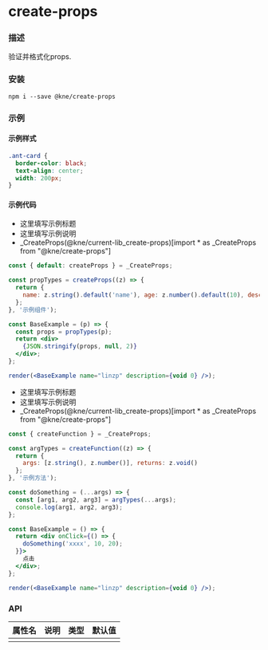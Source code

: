 
# create-props


### 描述

验证并格式化props.


### 安装

```shell
npm i --save @kne/create-props
```

### 示例


#### 示例样式

```scss
.ant-card {
  border-color: black;
  text-align: center;
  width: 200px;
}
```

#### 示例代码

- 这里填写示例标题
- 这里填写示例说明
- _CreateProps(@kne/current-lib_create-props)[import * as _CreateProps from "@kne/create-props"]

```jsx
const { default: createProps } = _CreateProps;

const propTypes = createProps((z) => {
  return {
    name: z.string().default('name'), age: z.number().default(10), description: z.string().default('description')
  };
}, '示例组件');

const BaseExample = (p) => {
  const props = propTypes(p);
  return <div>
    {JSON.stringify(props, null, 2)}
  </div>;
};

render(<BaseExample name="linzp" description={void 0} />);

```

- 这里填写示例标题
- 这里填写示例说明
- _CreateProps(@kne/current-lib_create-props)[import * as _CreateProps from "@kne/create-props"]

```jsx
const { createFunction } = _CreateProps;

const argTypes = createFunction((z) => {
  return {
    args: [z.string(), z.number()], returns: z.void()
  };
}, '示例方法');

const doSomething = (...args) => {
  const [arg1, arg2, arg3] = argTypes(...args);
  console.log(arg1, arg2, arg3);
};

const BaseExample = () => {
  return <div onClick={() => {
    doSomething('xxxx', 10, 20);
  }}>
    点击
  </div>;
};

render(<BaseExample name="linzp" description={void 0} />);

```


### API

| 属性名 | 说明 | 类型 | 默认值 |
|-----|----|----|-----|
|     |    |    |     |

